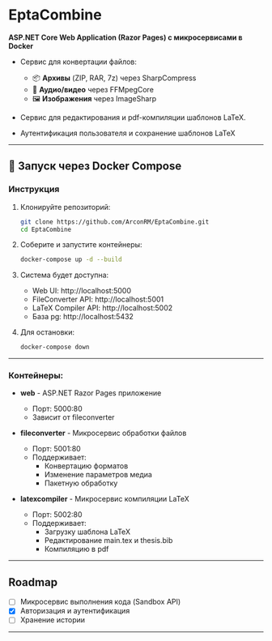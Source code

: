 # EptaCombine  

**ASP.NET Core Web Application (Razor Pages) с микросервисами в Docker**  

- Сервис для конвертации файлов:  
   -  📦 **Архивы** (ZIP, RAR, 7z) через SharpCompress  
   - 🎵 **Аудио/видео** через FFMpegCore  
   - 🖼️ **Изображения** через ImageSharp

- Сервис для редактирования и pdf-компиляции шаблонов LaTeX.

- Аутентификация пользователя и сохранение шаблонов LaTeX

---

## 🐳 Запуск через Docker Compose

### Инструкция
1. Клонируйте репозиторий:
   ```bash
   git clone https://github.com/ArconRM/EptaCombine.git
   cd EptaCombine
   ```

2. Соберите и запустите контейнеры:
   ```bash
   docker-compose up -d --build
   ```

3. Система будет доступна:
   - Web UI: http://localhost:5000
   - FileConverter API: http://localhost:5001
   - LaTeX Compiler API: http://localhost:5002
   - База pg: http://localhost:5432

4. Для остановки:
   ```bash
   docker-compose down
   ```

---

### Контейнеры:
- **web** - ASP.NET Razor Pages приложение
  - Порт: 5000:80
  - Зависит от fileconverter

- **fileconverter** - Микросервис обработки файлов
  - Порт: 5001:80
  - Поддерживает:
    - Конвертацию форматов
    - Изменение параметров медиа
    - Пакетную обработку
   
- **latexcompiler** - Микросервис компиляции LaTeX
  - Порт: 5002:80
  - Поддерживает:
     -   Загрузку шаблона LaTeX
     -   Редактирование main.tex и thesis.bib
     -   Компиляцию в pdf

---

## Roadmap
- [ ] Микросервис выполнения кода (Sandbox API)
- [x] Авторизация и аутентификация
- [ ] Хранение истории
---
